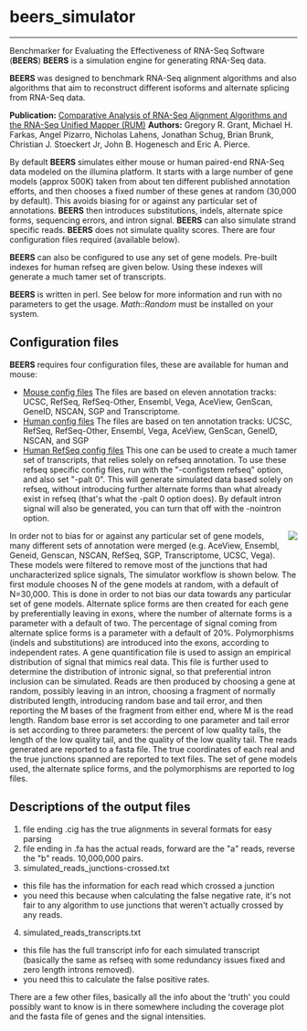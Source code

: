 

# beers_simulator

----------

Benchmarker for Evaluating the Effectiveness of RNA-Seq Software (**BEERS**)
**BEERS** is a simulation engine for generating RNA-Seq data.

**BEERS** was designed to benchmark RNA-Seq alignment algorithms and also algorithms that aim to reconstruct different isoforms and alternate splicing from RNA-Seq data.

**Publication:** [Comparative Analysis of RNA-Seq Alignment Algorithms and the RNA-Seq Unified Mapper (RUM)](http://www.ncbi.nlm.nih.gov/pubmed/21775302?dopt=Abstract)
**Authors:** Gregory R. Grant, Michael H. Farkas, Angel Pizarro, Nicholas Lahens, Jonathan Schug, Brian Brunk, Christian J. Stoeckert Jr, John B. Hogenesch and Eric A. Pierce.

By default **BEERS** simulates either mouse or human paired-end RNA-Seq data modeled on the illumina platform. It starts with a large number of gene models (approx 500K) taken from about ten different published annotation efforts, and then chooses a fixed number of these genes at random (30,000 by default). This avoids biasing for or against any particular set of annotations. **BEERS** then introduces substitutions, indels, alternate spice forms, sequencing errors, and intron signal. **BEERS** can also simulate strand specific reads. **BEERS** does not simulate quality scores. There are four configuration files required (available below).

**BEERS** can also be configured to use any set of gene models. Pre-built indexes for human refseq are given below. Using these indexes will generate a much tamer set of transcripts.

**BEERS** is written in perl. See below for more information and run with no parameters to get the usage. *Math::Random* must be installed on your system.

## Configuration files

**BEERS** requires four configuration files, these are available for human and mouse:

 - [Mouse config files](http://itmat.rum.s3.amazonaws.com/simulator_config_mouse.tar.gz) The files are based on eleven annotation tracks: UCSC, RefSeq, RefSeq-Other, Ensembl, Vega, AceView, GenScan, GeneID, NSCAN, SGP and Transcriptome.
 -  [Human config files](http://itmat.rum.s3.amazonaws.com/simulator_config_human.tar.gz) The files are based on ten annotation tracks: UCSC, RefSeq, RefSeq-Other, Ensembl, Vega, AceView, GenScan, GeneID, NSCAN, and SGP
 - [Human RefSeq config files](http://itmat.rum.s3.amazonaws.com/simulator_config_refseq.tar.gz) This one can be used to create a much tamer set of transcripts, that relies solely on refseq annotation.
To use these refseq specific config files, run with the "-configstem refseq" option, and also set "-palt 0". This will generate simulated data based solely on refseq, without introducing further alternate forms than what already exist in refseq (that's what the -palt 0 option does). By default intron signal will also be generated, you can turn that off with the -nointron option.


<img align="right" src="http://www.cbil.upenn.edu/BEERS/simulator_workflow_small.jpg">
In order not to bias for or against any particular set of gene models, many different sets of annotation were merged (e.g. AceView, Ensembl, Geneid, Genscan, NSCAN, RefSeq, SGP, Transcriptome, UCSC, Vega). These models were filtered to remove most of the junctions that had uncharacterized splice signals, The simulator workflow is shown below. The first module chooses N of the gene models at random, with a default of N=30,000. This is done in order to not bias our data towards any particular set of gene models. Alternate splice forms are then created for each gene by preferentially leaving in exons, where the number of alternate forms is a parameter with a default of two. The percentage of signal coming from alternate splice forms is a parameter with a default of 20%. Polymorphisms (indels and substitutions) are introduced into the exons, according to independent rates. A gene quantification file is used to assign an empirical distribution of signal that mimics real data. This file is further used to determine the distribution of intronic signal, so that preferential intron inclusion can be simulated. Reads are then produced by choosing a gene at random, possibly leaving in an intron, choosing a fragment of normally distributed length, introducing random base and tail error, and then reporting the M bases of the fragment from either end, where M is the read length. Random base error is set according to one parameter and tail error is set according to three parameters: the percent of low quality tails, the length of the low quality tail, and the quality of the low quality tail. The reads generated are reported to a fasta file. The true coordinates of each real and the true junctions spanned are reported to text files. The set of gene models used, the alternate splice forms, and the polymorphisms are reported to log files.






## Descriptions of the output files

 1. file ending .cig has the true alignments in several formats for easy parsing
 2. file ending in .fa has the actual reads, forward are the "a" reads, reverse the "b" reads. 10,000,000 pairs.
 3. simulated_reads_junctions-crossed.txt
   - this file has the information for each read which crossed a junction
   - you need this because when calculating the false negative rate, it's not fair to any algorithm to use junctions that weren't actually crossed by any reads.
 4. simulated_reads_transcripts.txt
   - this file has the full transcript info for each simulated transcript (basically the same as refseq with some redundancy issues fixed and zero length introns removed).
   - you need this to calculate the false positive rates.

There are a few other files, basically all the info about the 'truth' you could possibly want to know is in there somewhere including the coverage plot and the fasta file of genes and the signal intensities.
